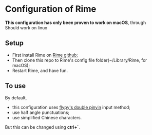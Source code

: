 # Configuration of Rime

**This configuration has only been proven to work on macOS**, through Should work on linux

## Setup

- First install Rime on [Rime github](<https://github.com/rime>);
- Then clone this repo to Rime's config file folder(~/Library/Rime, for macOS);
- Restart Rime, and have fun.

## To use

By default, 

- this configuration uses [flypy's double pinyin](https://www.flypy.com/pin.html) input method;
- use half angle punctuations;
- use simplified Chinese characters.

But this can be changed using **ctrl+`**.

